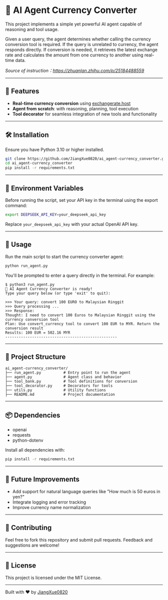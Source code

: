 # 🧠 AI Agent Currency Converter

This project implements a simple yet powerful AI agent capable of reasoning and tool usage.

Given a user query, the agent determines whether calling the currency conversion tool is required. If the query is unrelated to currency, the agent responds directly. If conversion is needed, it retrieves the latest exchange rate and calculates the amount from one currency to another using real-time data.

_Source of instruction：https://zhuanlan.zhihu.com/p/25184488559_

---

## 🚀 Features

- **Real-time currency conversion** using [exchangerate.host](https://exchangerate.host)
- **Agent from scratch**: with reasoning, planning, tool execution
- **Tool decorator** for seamless integration of new tools and functionality

---

## 🛠️ Installation

Ensure you have Python 3.10 or higher installed.

```bash
git clone https://github.com/JiangXue0820/ai_agent-currency_converter.git
cd ai_agent-currency_converter
pip install -r requirements.txt
```

---

## 🔑 Environment Variables

Before running the script, set your API key in the terminal using the export command:

```bash
export DEEPSEEK_API_KEY=your_deepseek_api_key
```

Replace `your_deepseek_api_key` with your actual OpenAI API key.

---

## 🧪 Usage

Run the main script to start the currency converter agent:

```bash
python run_agent.py
```

You'll be prompted to enter a query directly in the terminal. For example:

```
$ python3 run_agent.py
🧐 AI Agent Currency Converter is ready!
Type your query below (or type 'exit' to quit):

>>> Your query: convert 100 EURO to Malaysian Ringgit
>>> Query processing ...  
>>> Response:  
Thought: I need to convert 100 Euros to Malaysian Ringgit using the currency conversion tool  
Plan: Use convert_currency tool to convert 100 EUR to MYR. Return the conversion result  
Results: 100 EUR = 502.16 MYR  
--------------------------------------------------
```

---

## 🧩 Project Structure

```
ai_agent-currency_converter/
├── run_agent.py          # Entry point to run the agent
├── agent.py              # Agent class and behavior
├── tool_bank.py          # Tool definitions for conversion
├── tool_decorator.py     # Decorators for tools
├── utils.py              # Utility functions
├── README.md             # Project documentation
```

---

## 📦 Dependencies

- openai  
- requests  
- python-dotenv

Install all dependencies with:

```bash
pip install -r requirements.txt
```

---

## 🧠 Future Improvements

- Add support for natural language queries like "How much is 50 euros in yen?"
- Integrate logging and error tracking
- Improve currency name normalization

---

## 🤝 Contributing

Feel free to fork this repository and submit pull requests. Feedback and suggestions are welcome!

---

## 📄 License

This project is licensed under the MIT License.

---

Built with ❤️ by [JiangXue0820](https://github.com/JiangXue0820)
